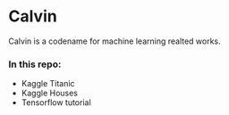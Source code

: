 # Calvin

Calvin is a codename for machine learning realted works.

### In this repo:

- Kaggle Titanic
- Kaggle Houses
- Tensorflow tutorial
